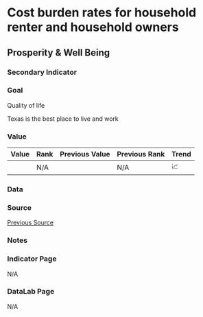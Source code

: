 # Cost burden rates for household renter and household owners

## Prosperity & Well Being

### Secondary Indicator

### **Goal**

Quality of life

Texas is the best place to live and work

### **Value**

|  Value      | Rank        | Previous Value | Previous Rank | Trend | 
| ----------- | ----------- | ----------- | ----------- | -----------|
|             | N/A         |             | N/A         | 📈        | 


### Data


### Source

[Previous Source](https://www.jchs.harvard.edu/state-nations-housing-2019)

### Notes

### Indicator Page

N/A

### DataLab Page

N/A